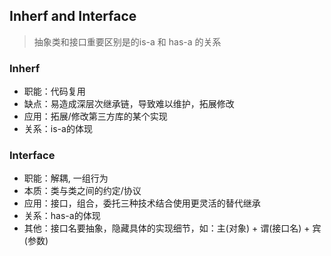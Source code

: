## <b>Inherf and Interface</b> ##
> 抽象类和接口重要区别是的is-a 和 has-a 的关系

### <b>Inherf</b> ###
- 职能：代码复用
- 缺点：易造成深层次继承链，导致难以维护，拓展修改
- 应用：拓展/修改第三方库的某个实现 
- 关系：is-a的体现

### <b>Interface</b> ###
- 职能：解耦, 一组行为
- 本质：类与类之间的约定/协议
- 应用：接口，组合，委托三种技术结合使用更灵活的替代继承
- 关系：has-a的体现
- 其他：接口名要抽象，隐藏具体的实现细节，如：主(对象) + 谓(接口名) + 宾(参数) 

